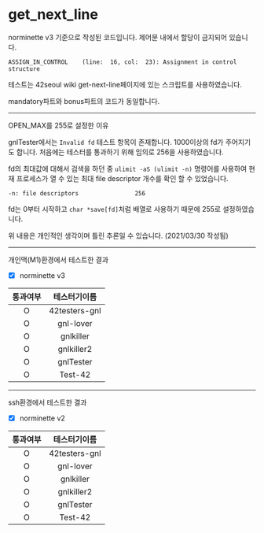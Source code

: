 # get_next_line

norminette v3 기준으로 작성된 코드입니다. 제어문 내에서 할당이 금지되어 있습니다.
```
ASSIGN_IN_CONTROL    (line:  16, col:  23):	Assignment in control structure
```
테스트는 42seoul wiki get-next-line페이지에 있는 스크립트를 사용하였습니다.

mandatory파트와 bonus파트의 코드가 동일합니다.

---

OPEN_MAX를 255로 설정한 이유

gnlTester에서는 `Invalid fd` 테스트 항목이 존재합니다. 1000이상의 fd가 주어지기도 합니다.
처음에는 테스터를 통과하기 위해 임의로 256을 사용하였습니다.

fd의 최대값에 대해서 검색을 하던 중 `ulimit -aS (ulimit -n)` 명령어를 사용하여 현재 프로세스가 열 수 있는 최대 file descriptor 개수를 확인 할 수 있었습니다. 
```
-n: file descriptors                256
```
fd는 0부터 시작하고 `char *save[fd]`처럼 배열로 사용하기 때문에 255로 설정하였습니다.

위 내용은 개인적인 생각이며 틀린 추론일 수 있습니다. (2021/03/30 작성됨)

---

개인맥(M1)환경에서 테스트한 결과

- [x] norminette v3

|통과여부|테스터기이름|
|:----:|:------:|
|O|42testers-gnl|
|O|gnl-lover|
|O|gnlkiller|
|O|gnlkiller2|
|O|gnlTester|
|O|Test-42|

---

ssh환경에서 테스트한 결과

- [x] norminette v2

|통과여부|테스터기이름|
|:----:|:------:|
|O|42testers-gnl|
|O|gnl-lover|
|O|gnlkiller|
|O|gnlkiller2|
|O|gnlTester|
|O|Test-42|

